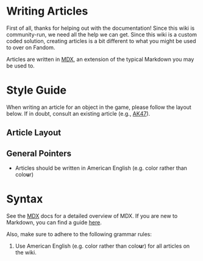 # Writing Articles

First of all, thanks for helping out with the documentation! Since this wiki is community-run, we need all the help we can get.
Since this wiki is a custom coded solution, creating articles is a bit different to what you might be used to over on Fandom.

Articles are written in [MDX](https://mdxjs.com/docs/what-is-mdx/), an extension of the typical Markdown you may be used to.

# Style Guide

When writing an article for an object in the game, please follow the layout below. If in doubt, consult an existing
article (e.g., [AK47](/weapons/guns/ak47)).

## Article Layout

## General Pointers

- Articles should be written in American English (e.g. color rather than colo**u**r)

# Syntax

See the [MDX](https://mdxjs.com/docs/what-is-mdx/) docs for a detailed overview of MDX. If you are new to Markdown, you can find a
guide [here](https://www.markdownguide.org/basic-syntax/).

Also, make sure to adhere to the following grammar rules:

1. Use American English (e.g. color rather than colo**u**r) for all articles on the wiki.
